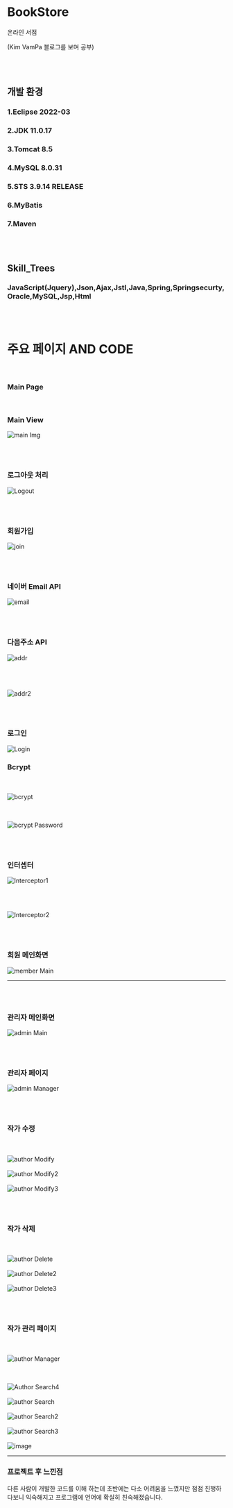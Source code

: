 # BookStore

온라인 서점


(Kim VamPa 블로그를 보며 공부)

<br><br>


## 개발 환경

### 1.Eclipse 2022-03
### 2.JDK 11.0.17
### 3.Tomcat 8.5
### 4.MySQL 8.0.31
### 5.STS 3.9.14 RELEASE
### 6.MyBatis
### 7.Maven

<br><br>

## Skill_Trees
### JavaScript(Jquery),Json,Ajax,Jstl,Java,Spring,Springsecurty,Oracle,MySQL,Jsp,Html

<br><br>

# 주요 페이지 AND CODE
<br>

### Main Page
<br>

### Main View
![main Img](https://user-images.githubusercontent.com/116561589/226113206-75007ca2-e27f-43e1-af81-127f7e843663.png)


<br><br>
### 로그아웃 처리
![Logout](https://user-images.githubusercontent.com/116561589/226119821-dcc7a805-2a0e-4d02-bfbf-e42b5cb933cf.png)

<br><br>
### 회원가입
![join](https://user-images.githubusercontent.com/116561589/226374831-3379bc12-19ea-4df6-95d2-8faf9c4d25bf.png)

<br><br>
### 네이버 Email API
![email](https://user-images.githubusercontent.com/116561589/226394243-5a4f00bb-935b-4177-a2ed-073825151a77.png)

<br><br>
### 다음주소 API
![addr](https://user-images.githubusercontent.com/116561589/226394883-c09c72f5-5d29-458e-8679-1d264c726039.png)

<br><br><br>
![addr2](https://user-images.githubusercontent.com/116561589/226396333-0aad27b8-1dce-4a61-aa1b-d8bc510132d6.png)

<br><br>
### 로그인

![Login](https://user-images.githubusercontent.com/116561589/226406490-558de852-af59-4119-ad5f-51aedd35ead6.png)

### Bcrypt
<br><br>
![bcrypt](https://user-images.githubusercontent.com/116561589/226441672-b7152a6c-bd1e-4862-aea4-0f1e6d9a6980.png)

<br><br>
![bcrypt Password](https://user-images.githubusercontent.com/116561589/226441917-44899ff5-0c14-4d82-8b93-634498282123.png)



<br><br>
### 인터셉터

![Interceptor1](https://user-images.githubusercontent.com/116561589/226419317-19e5ffc1-0724-4bc5-8039-7e3fc84bb9da.png)

<br><br>

![Interceptor2](https://user-images.githubusercontent.com/116561589/226419928-2375e119-f625-4560-b840-c0d0852acc0e.png)

<br><br>
### 회원 메인화면
![member Main](https://user-images.githubusercontent.com/116561589/226431900-60cc360b-71a5-4e08-a220-763acb5f7b83.png)

<hr>
<br><br>

### 관리자 메인화면
![admin Main](https://user-images.githubusercontent.com/116561589/226431963-47804b80-71f1-4617-ad1b-ef56fa2225e7.png)

<br><br>
### 관리자 페이지
![admin Manager](https://user-images.githubusercontent.com/116561589/226432321-a85bd18c-1ec3-4c33-97a5-fb6ea5f7ccf9.png)

<br><br>
### 작가 수정
<br><br>
![author Modify](https://user-images.githubusercontent.com/116561589/226458130-66db66f0-e0ae-489d-9e6b-a17425479f7a.png)
<br><br>
![author Modify2](https://user-images.githubusercontent.com/116561589/226458146-d99e47ad-d5be-492e-89bb-dee959541844.png)
<br><br>
![author Modify3](https://user-images.githubusercontent.com/116561589/226458194-e9b38f03-ddcb-4a76-ac94-4ef845c73018.png)

<br><br>
### 작가 삭제
<br><br>
![author Delete](https://user-images.githubusercontent.com/116561589/226541604-3f24a056-3d47-4d8f-bfcb-db3a2fbda65c.png)
<br><br>
![author Delete2](https://user-images.githubusercontent.com/116561589/226541608-30d3fd36-b18a-43a4-9075-8c79ba75a761.png)
<br><br>
![author Delete3](https://user-images.githubusercontent.com/116561589/226541619-a5de7973-2a56-48dc-b6ec-4de70e1c44f2.png)

<br><br>
### 작가 관리 페이지
<br><br>
![author Manager](https://user-images.githubusercontent.com/116561589/226580606-41e2871b-371d-4f55-bc38-9b4905968486.png)

<br><br>
![Author Search4](https://user-images.githubusercontent.com/116561589/226580649-7d736f25-e07a-4338-ad41-be510f70b038.png)
<br><br>
![author Search](https://user-images.githubusercontent.com/116561589/226580664-91041f47-6d21-47e9-a9a0-fae4c3678160.png)
<br><br>
![author Search2](https://user-images.githubusercontent.com/116561589/226580669-00e0f619-232d-41e6-b5e6-ad21dbf670bd.png)
<br><br>
![author Search3](https://user-images.githubusercontent.com/116561589/226580680-044b3c7a-21c6-455f-912e-fd4b8d4076ae.png)
<br><br>
![image](https://user-images.githubusercontent.com/116561589/226581242-38855e7f-0727-4ab2-8598-ee05727e56e5.png)


<hr>

### 프로젝트 후 느낀점
다른 사람이 개발한 코드를 이해 하는데 초반에는
다소 어려움을 느꼈지만 점점 진행하다보니 익숙해지고 
프로그램에 언어에 확실히 친숙해졌습니다.









